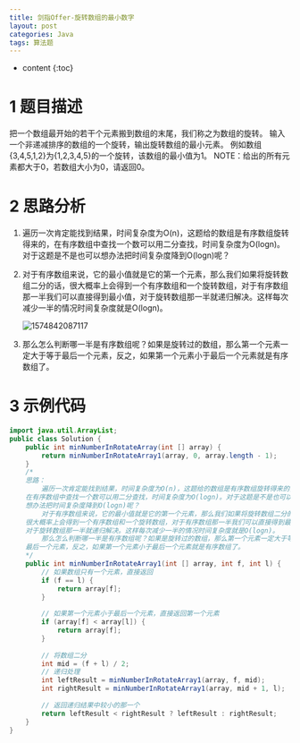 ```yaml
---
title: 剑指Offer-旋转数组的最小数字
layout: post
categories: Java
tags: 算法题
---
```

* content
{:toc}






# 1 题目描述



把一个数组最开始的若干个元素搬到数组的末尾，我们称之为数组的旋转。
输入一个非递减排序的数组的一个旋转，输出旋转数组的最小元素。
例如数组{3,4,5,1,2}为{1,2,3,4,5}的一个旋转，该数组的最小值为1。
NOTE：给出的所有元素都大于0，若数组大小为0，请返回0。



# 2 思路分析



1. 遍历一次肯定能找到结果，时间复杂度为O(n)，这题给的数组是有序数组旋转得来的，在有序数组中查找一个数可以用二分查找，时间复杂度为O(logn)。对于这题是不是也可以想办法把时间复杂度降到O(logn)呢？

2. 对于有序数组来说，它的最小值就是它的第一个元素，那么我们如果将旋转数组二分的话，很大概率上会得到一个有序数组和一个旋转数组，对于有序数组那一半我们可以直接得到最小值，对于旋转数组那一半就递归解决。这样每次减少一半的情况时间复杂度就是O(logn)。

   ![1574842087117](../images/2019-11-27-%E5%89%91%E6%8C%87Offer-%E6%97%8B%E8%BD%AC%E6%95%B0%E7%BB%84%E7%9A%84%E6%9C%80%E5%B0%8F%E6%95%B0%E5%AD%97.assests/1574842087117.png)

   

3. 那么怎么判断哪一半是有序数组呢？如果是旋转过的数组，那么第一个元素一定大于等于最后一个元素，反之，如果第一个元素小于最后一个元素就是有序数组了。



# 3 示例代码

```java
import java.util.ArrayList;
public class Solution {
    public int minNumberInRotateArray(int [] array) {
        return minNumberInRotateArray1(array, 0, array.length - 1);
    }
    /*
    思路：
        遍历一次肯定能找到结果，时间复杂度为O(n)，这题给的数组是有序数组旋转得来的，
    在有序数组中查找一个数可以用二分查找，时间复杂度为O(logn)。对于这题是不是也可以
    想办法把时间复杂度降到O(logn)呢？
        对于有序数组来说，它的最小值就是它的第一个元素，那么我们如果将旋转数组二分的话，
    很大概率上会得到一个有序数组和一个旋转数组，对于有序数组那一半我们可以直接得到最小值，
    对于旋转数组那一半就递归解决。这样每次减少一半的情况时间复杂度就是O(logn)。
        那么怎么判断哪一半是有序数组呢？如果是旋转过的数组，那么第一个元素一定大于等于
    最后一个元素，反之，如果第一个元素小于最后一个元素就是有序数组了。
    */
    public int minNumberInRotateArray1(int [] array, int f, int l) {
        // 如果数组只有一个元素，直接返回
        if (f == l) {
            return array[f];
        }
        
        // 如果第一个元素小于最后一个元素，直接返回第一个元素
        if (array[f] < array[l]) {
            return array[f];
        }
        
        // 将数组二分
        int mid = (f + l) / 2;
        // 递归处理
        int leftResult = minNumberInRotateArray1(array, f, mid);
        int rightResult = minNumberInRotateArray1(array, mid + 1, l);
        
        // 返回递归结果中较小的那一个
        return leftResult < rightResult ? leftResult : rightResult;
    }
}
```

